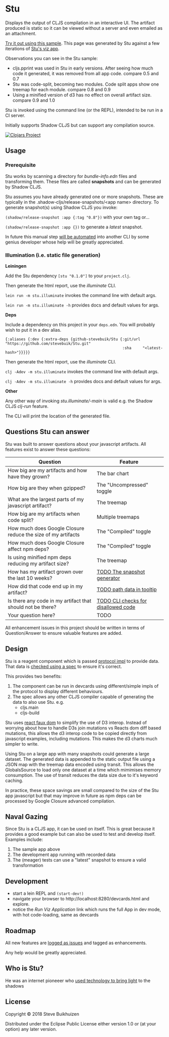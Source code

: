 # Stu

Displays the output of CLJS compilation in an interactive UI.
The artifact produced is static so it can be viewed without a server and even emailed as an attachment.

[Try it out using this sample](http://htmlpreview.github.io/?https://github.com/stevebuik/Stu/blob/master/resources/public/stu-builds.html).
This page was generated by Stu against a few iterations of [Stu's viz app](https://github.com/stevebuik/Stu/blob/master/src/cljs/viz/app.cljs).

Observations you can see in the Stu sample:

* cljs.pprint was used in Stu in early versions. After seeing how much code it generated, it was removed from all app code. compare 0.5 and 0.7
* Stu was code-split, becoming two modules. Code split apps show one treemap for each module. compare 0.8 and 0.9
* Using a minified version of d3 has no effect on overall artifact size. compare 0.9 and 1.0

Stu is invoked using the command line (or the REPL), intended to be run in a CI server.

Initially supports Shadow CLJS but can support any compilation source.

[![Clojars Project](https://img.shields.io/clojars/v/stu.svg)](https://clojars.org/stu)

## Usage

### Prerequisite

Stu works by scanning a directory for *bundle-info.edn* files and transforming them.
These files are called **snapshots** and can be generated by Shadow CLJS.

Stu assumes you have already generated one or more snapshots. These are typically in the .shadow-cljs/release-snapshots/&lt;app name&gt; directory.
To generate snapshot(s) using Shadow CLJS you invoke:

`(shadow/release-snapshot :app {:tag "0.8"})` with your own tag or...

`(shadow/release-snapshot :app {})` to generate a *latest* snapshot.

In future this manual step [will be automated](https://github.com/stevebuik/Stu/issues/2) into another CLI by some genius developer whose help will be greatly appreciated.

### Illumination (i.e. static file generation)

**Leiningen**

Add the Stu dependency `[stu "0.1.0"]` to your `project.clj`.

Then generate the html report, use the *illuminate* CLI.

`lein run -m stu.illuminate` invokes the command line with default args.

`lein run -m stu.illuminate -h` provides docs and default values for args.

**Deps**

Include a dependency on this project in your `deps.edn`. You will probably wish to put it in a dev alias.

    {:aliases {:dev {:extra-deps {github-stevebuik/Stu {:git/url "https://github.com/stevebuik/Stu.git"
                                                        :sha     "<latest-hash>"}}}}}

Then generate the html report, use the *illuminate* CLI.

`clj -Adev -m stu.illuminate` invokes the command line with default args.

`clj -Adev -m stu.illuminate -h` provides docs and default values for args.

**Other**

Any other way of invoking *stu.illuminate/-main* is valid e.g. the Shadow CLJS *clj-run* feature.

The CLI will print the location of the generated file.

## Questions Stu can answer

Stu was built to answer questions about your javascript artifacts. All features exist to answer these questions:

| Question | Feature |
|----------|---------|
|How big are my artifacts and how have they grown?| The bar chart |
|How big are they when gzipped?| The "Uncompressed" toggle|
|What are the largest parts of my javascript artifact? | The treemap|
|How big are my artifacts when code split?| Multiple treemaps|
|How much does Google Closure reduce the size of my artifacts| The "Compiled" toggle|
|How much does Google Closure affect npm deps?| The "Compiled" toggle|
|Is using minified npm deps reducing my artifact size?| The treemap|
|How has my artifact grown over the last 10 weeks?| [TODO The snapshot generator](https://github.com/stevebuik/Stu/issues/2)|
|How did that code end up in my artifact?| [TODO path data in tooltip](https://github.com/stevebuik/Stu/issues/4)|
|Is there any code in my artifact that should not be there?| [TODO CLI checks for disallowed code](https://github.com/stevebuik/Stu/issues/12)|
|Your question here?| TODO |

All enhancement issues in this project should be written in terms of Question/Answer to ensure valuable features are added.

## Design

Stu is a reagent component which is passed [protocol impl](https://github.com/stevebuik/Stu/blob/master/src/cljs/stu/app.cljs#L11) to provide data. That data is [checked using a spec](https://github.com/stevebuik/Stu/blob/master/src/cljc/stu/core.cljc) to ensure it's correct.

This provides two benefits:

1. The component can be run in devcards using different/simple impls of the protocol to display different behaviours.
2. The spec allows any other CLJS compiler capable of generating the data to also use Stu. e.g.
    * cljs.main
    * cljs-build

Stu uses [react faux dom](https://github.com/Olical/react-faux-dom) to simplify the use of D3 interop.
Instead of worrying about how to handle D3s join mutations vs Reacts dom diff based mutations, this allows the d3 interop code to be copied directly from javascript examples, including mutations.
This makes the d3 charts much simpler to write.

Using Stu on a large app with many snapshots could generate a large dataset.
The generated data is appended to the static output file using a JSON map with the treemap data encoded using transit.
This allows the GlobalsSource to load only one dataset at a time which mimimises memory consumption.
The use of transit reduces the data size due to it's keyword caching.

In practice, these space savings are small compared to the size of the Stu app javascript but that may improve in future as npm deps can be processed by Google Closure advanced compilation.

## Naval Gazing

Since Stu is a CLJS app, it can be used on itself. This is great because it provides a good example
but can also be used to test and develop itself. Examples include:

1. The sample app above
2. The development app running with recorded data
3. The (meager) tests can use a "latest" snapshot to ensure a valid transformation

## Development

* start a lein REPL and `(start-dev!)`
* navigate your browser to http://localhost:8280/devcards.html and explore.
* notice the *Run Viz Application* link which runs the full App in dev mode, with hot code-loading, same as devcards

## Roadmap

All new features are [logged as issues](https://github.com/stevebuik/Stu/labels/enhancement) and tagged as enhancements.

Any help would be greatly appreciated.

## Who is Stu?

He was an internet pioneeer who [used technology to bring light](https://www.youtube.com/watch?v=WzuMwNmH9Vo) to the shadows

## License

Copyright © 2018 Steve Buikhuizen

Distributed under the Eclipse Public License either version 1.0 or (at
your option) any later version.
